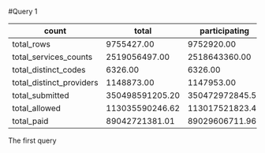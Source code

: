 #Query 1

|count                   |total          |participating  |nonparticipating|
|------------------------|---------------|---------------|----------------|
|total_rows              |9755427.00     |9752920.00     |2507.00         |
|total_services_counts   |2519056497.00  |2518643360.00  |413137.00       |
|total_distinct_codes    |6326.00        |6326.00        |254.00          |
|total_distinct_providers|1148873.00     |1147953.00     |1500.00         |
|total_submitted         |350498591205.20|350472972845.55|25618359.65     |
|total_allowed           |113035590246.62|113017521823.43|18068423.19     |
|total_paid              |89042721381.01 |89029606711.96 |13114669.05     |

The first query 
